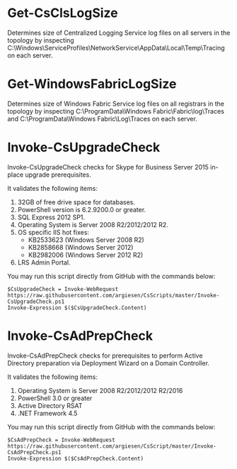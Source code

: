 # Get-CsClsLogSize

Determines size of Centralized Logging Service log files on all servers in the topology by inspecting C:\Windows\ServiceProfiles\NetworkService\AppData\Local\Temp\Tracing on each server.


# Get-WindowsFabricLogSize

Determines size of Windows Fabric Service log files on all registrars in the topology by inspecting C:\ProgramData\Windows Fabric\Fabric\log\Traces and C:\ProgramData\Windows Fabric\Log\Traces on each server.


# Invoke-CsUpgradeCheck

Invoke-CsUpgradeCheck checks for Skype for Business Server 2015 in-place upgrade prerequisites.

It validates the following items:
1. 32GB of free drive space for databases.
2. PowerShell version is 6.2.9200.0 or greater.
3. SQL Express 2012 SP1.
4. Operating System is Server 2008 R2/2012/2012 R2.
5. OS specific IIS hot fixes:
	* KB2533623 (Windows Server 2008 R2)
	* KB2858668 (Windows Server 2012)
	* KB2982006 (Windows Server 2012 R2)
6. LRS Admin Portal.

You may run this script directly from GitHub with the commands below:
```
$CsUpgradeCheck = Invoke-WebRequest https://raw.githubusercontent.com/argiesen/CsScripts/master/Invoke-CsUpgradeCheck.ps1
Invoke-Expression $($CsUpgradeCheck.Content)
```


# Invoke-CsAdPrepCheck

Invoke-CsAdPrepCheck checks for prerequisites to perform Active Directory preparation via Deployment Wizard on a Domain Controller.

It validates the following items:
1. Operating System is Server 2008 R2/2012/2012 R2/2016
2. PowerShell 3.0 or greater
3. Active Directory RSAT
4. .NET Framework 4.5

You may run this script directly from GitHub with the commands below:
```
$CsAdPrepCheck = Invoke-WebRequest https://raw.githubusercontent.com/argiesen/CsScript/master/Invoke-CsAdPrepCheck.ps1
Invoke-Expression $($CsAdPrepCheck.Content)
```

